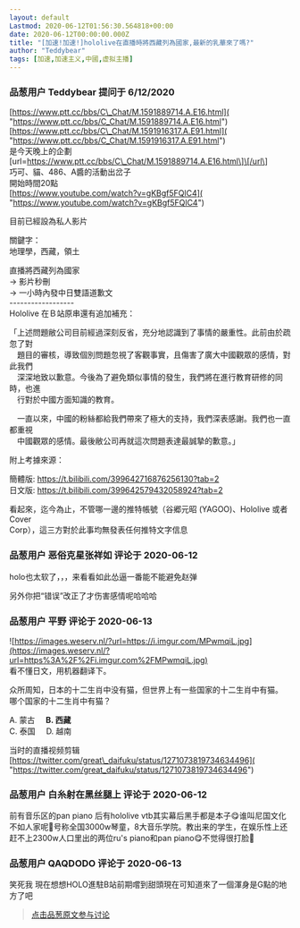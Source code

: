 ```yaml
---
layout: default
Lastmod: 2020-06-12T01:56:30.564818+00:00
date: 2020-06-12T00:00:00.000Z
title: "[加速!加速!]hololive在直播時將西藏列為國家,最新的乳華來了嗎?"
author: "Teddybear"
tags: [加速,加速主义,中國,虚拟主播]
---
```



### 品葱用户 **Teddybear** 提问于 6/12/2020
    
[https://www.ptt.cc/bbs/C\_Chat/M.1591889714.A.E16.html]( "https://www.ptt.cc/bbs/C_Chat/M.1591889714.A.E16.html")  
[https://www.ptt.cc/bbs/C\_Chat/M.1591916317.A.E91.html]( "https://www.ptt.cc/bbs/C_Chat/M.1591916317.A.E91.html")  
是今天晚上的企劃\[url=https://www.ptt.cc/bbs/C\_Chat/M.1591889714.A.E16.html\]\[/url\]  
巧可、貓、486、A醬的活動出岔子  
開始時間20點  
[https://www.youtube.com/watch?v=gKBgf5FQlC4]( "https://www.youtube.com/watch?v=gKBgf5FQlC4")  
  
目前已經設為私人影片  
  
關鍵字：  
地理學，西藏，領土  
  
  
直播將西藏列為國家  
→ 影片秒刪  
→ 一小時內發中日雙語道歉文  
\------------------  
Hololive 在Ｂ站原串還有追加補充：  
  
「上述問題敝公司目前經過深刻反省，充分地認識到了事情的嚴重性。此前由於疏忽了對  
　題目的審核，導致個別問題忽視了客觀事實，且傷害了廣大中國觀眾的感情，對此我們  
　深深地致以歉意。今後為了避免類似事情的發生，我們將在進行教育研修的同時，也進  
　行對於中國方面知識的教育。  
  
　一直以來，中國的粉絲都給我們帶來了極大的支持，我們深表感謝。我們也一直都重視  
　中國觀眾的感情。最後敝公司再就這次問題表達最誠摯的歉意。」  
  
  
  
附上考據來源：  
  
簡體版: https://t.bilibili.com/399642716876256130?tab=2  
日文版: https://t.bilibili.com/399642579432058924?tab=2  
  
  
  
看起來，迄今為止，不管哪一邊的推特帳號（谷郷元昭 (YAGOO)、Hololive 或者 Cover  
Corp），這三方對於此事均無發表任何推特文字信息
    
                

### 品葱用户 **恶俗克星张祥如** 评论于 2020-06-12
        
holo也太软了，，，来看看如此怂逼一番能不能避免赵弹  
  
另外你把“错误”改正了才伤害感情呢哈哈哈
        
                

### 品葱用户 **平野** 评论于 2020-06-13
        
![https://images.weserv.nl/?url=https://i.imgur.com/MPwmqiL.jpg](https://images.weserv.nl/?url=https%3A%2F%2Fi.imgur.com%2FMPwmqiL.jpg)  
看不懂日文，用机器翻译下。  
  
众所周知，日本的十二生肖中没有猫，但世界上有一些国家的十二生肖中有猫。 哪个国家的十二生肖中有猫？  
  
A. 蒙古     **B. 西藏**  
C. 泰国     D. 越南  
  
当时的直播视频剪辑[https://twitter.com/great\_daifuku/status/1271073819734634496]( "https://twitter.com/great_daifuku/status/1271073819734634496")
        
                

### 品葱用户 **白糸射在黑丝腿上** 评论于 2020-06-12
        
前有音乐区的pan piano 后有hololive vtb其实幕后黑手都是本子😋谁叫尼国文化不如人家呢🤗号称全国3000w琴童，8大音乐学院。教出来的学生，在娱乐性上还赶不上2300w人口里出的两位ru's piano和pan piano😋不觉得很打脸🐴
        
                

### 品葱用户 **QAQDODO** 评论于 2020-06-13
        
笑死我 現在想想HOLO進駐B站前期嚐到甜頭現在可知道來了一個渾身是G點的地方了吧
        
                





> [点击品葱原文参与讨论](https://pincong.rocks/question/27155)

